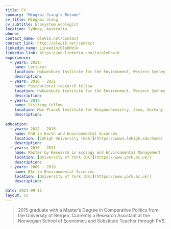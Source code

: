 ```yaml
---
title: CV
summary: "Mingkai Jiang's Resume"
cv_title: Mingkai Jiang
cv_subtitle: Ecosystem ecologist
location: Sydney, Australia
phone: 
contact_name: OleVik.net/Contact
contact_link: http://olevik.net/contact
linkedin_name: LinkedIn/OleHHVik
linkedin_link: https://no.linkedin.com/in/olehhvik
experience:
  - years: 2021-
    name: Lecturer
    location: Hakwesbury Institute for the Environment, Western Sydney University
    description: 
  - years: 2016 - 2021
    name: Postdoctoral research fellow
    location: Hakwesbury Institute for the Environment, Western Sydney University
    description: 
  - years: 2017
    name: Visiting fellow
    location: Max Planck Institute for Biogeochemistry, Jena, Germany
    description: 
  
education:
  - years: 2012 - 2016
    name: PhD in Earth and Environmental Sciences
    location: [Lehigh University (USA)](https://www1.lehigh.edu/home)
    description: 
  - years: 2010 - 2011
    name: Master by Research in Ecology and Environmental Management
    location: [University of York (UK)](https://www.york.ac.uk/)
    description: 
  - years: 2006 - 2010
    name: BSc in Environmental Sciences
    location: [University of York (UK)](https://www.york.ac.uk/)
    description: 
  
date: 2021-09-11
layout: cv
---
```


> 2015 graduate with a Master’s Degree in Comparative Politics from the University of Bergen. Currently a Research Assistant at the Norwegian School of Economics and Substitute Teacher through PVS.